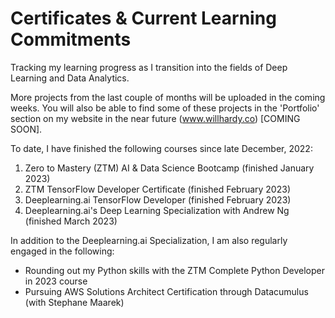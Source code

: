 # Certificates & Current Learning Commitments
Tracking my learning progress as I transition into the fields of Deep Learning and Data Analytics. 

More projects from the last couple of months will be uploaded in the coming weeks. You will also be able to find some of these projects in the 'Portfolio' section on my website in the near future (www.willhardy.co) [COMING SOON].

To date, I have finished the following courses since late December, 2022:
1) Zero to Mastery (ZTM) AI & Data Science Bootcamp (finished January 2023)
2) ZTM TensorFlow Developer Certificate (finished February 2023)
3) Deeplearning.ai TensorFlow Developer (finished February 2023)
4) Deeplearning.ai's Deep Learning Specialization with Andrew Ng (finished March 2023)

In addition to the Deeplearning.ai Specialization, I am also regularly engaged in the following:
- Rounding out my Python skills with the ZTM Complete Python Developer in 2023 course
- Pursuing AWS Solutions Architect Certification through Datacumulus (with Stephane Maarek)
